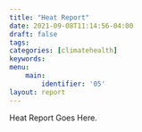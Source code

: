 ```yaml
---
title: "Heat Report"
date: 2021-09-08T11:14:56-04:00
draft: false
tags: 
categories: [climatehealth]
keywords: 
menu:
    main:
        identifier: '05'
layout: report
---
```


Heat Report Goes Here.